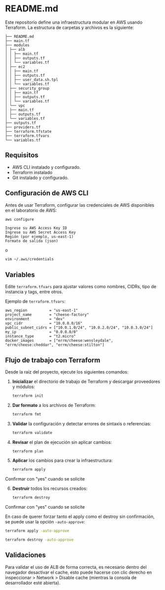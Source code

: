 # README.md

Este repositorio define una infraestructura modular en AWS usando Terraform. La estructura de carpetas y archivos es la siguiente:
````
├── README.md
├── main.tf
├── modules
│ ├── alb
│ │ ├── main.tf
│ │ ├── outputs.tf
│ │ └── variables.tf
│ ├── ec2
│ │ ├── main.tf
│ │ ├── outputs.tf
│ │ ├── user_data.sh.tpl
│ │ └── variables.tf
│ ├── security_group
│ │ ├── main.tf
│ │ ├── outputs.tf
│ │ └── variables.tf
│ └── vpc
│ ├── main.tf
│ ├── outputs.tf
│ └── variables.tf
├── outputs.tf
├── providers.tf
├── terraform.tfstate
├── terraform.tfvars
└── variables.tf
````
## Requisitos

- AWS CLI instalado y configurado.
- Terraform instalado 
- Git instalado y configurado.

## Configuración de AWS CLI

Antes de usar Terraform, configurar las credenciales de AWS disponibles en el laboratorio de AWS:
```bash
aws configure
```
```
Ingrese su AWS Access Key ID
Ingrese su AWS Secret Access Key
Región (por ejemplo, us-east-1)
Formato de salida (json)
```
o 

```bash
vim ~/.aws/credentials
```

## Variables

Edite `terraform.tfvars` para ajustar valores como nombres, CIDRs, tipo de instancia y tags, entre otros.

Ejemplo de `terraform.tfvars`:
````
aws_region          = "us-east-1"
project_name        = "cheese-factory"
environment         = "dev"
vpc_cidr            = "10.0.0.0/16"
public_subnet_cidrs = ["10.0.1.0/24", "10.0.2.0/24", "10.0.3.0/24"]
my_ip               = "0.0.0.0/0"
instance_type       = "t2.micro"
docker_images       = ["errm/cheese:wensleydale", "errm/cheese:cheddar", "errm/cheese:stilton"]
````




## Flujo de trabajo con Terraform

Desde la raíz del proyecto, ejecute los siguientes comandos:

1. **Inicializar** el directorio de trabajo de Terraform y descargar proveedores y módulos:
   ```bash
   terraform init
   ```


2. **Dar formato** a los archivos de Terraform:
   ```bash
   terraform fmt
   ```

3. **Validar** la configuración y detectar errores de sintaxis o referencias:
   ```bash
   terraform validate
   ```

4. **Revisar** el plan de ejecución sin aplicar cambios:
   ```bash
   terraform plan
   ```
5. **Aplicar** los cambios para crear la infraestructura:
   ```bash
   terraform apply
   ```

Confirmar con "yes" cuando se solicite

6. **Destruir** todos los recursos creados:
   ```bash
   terraform destroy
   ```

Confirmar con "yes" cuando se solicite

En caso de querer forzar tanto el apply como el destroy sin confirmación, se puede usar la opción `-auto-approve`:
```bash
terraform apply -auto-approve
```
```bash
terraform destroy -auto-approve
```

## Validaciones

Para validar el uso de ALB de forma correcta, es necesario dentro del navegador desactivar el cache, esto puede hacerse con clic derecho en inspeccionar > Network > Disable cache (mientras la consola de desarrollador esté abierta).
